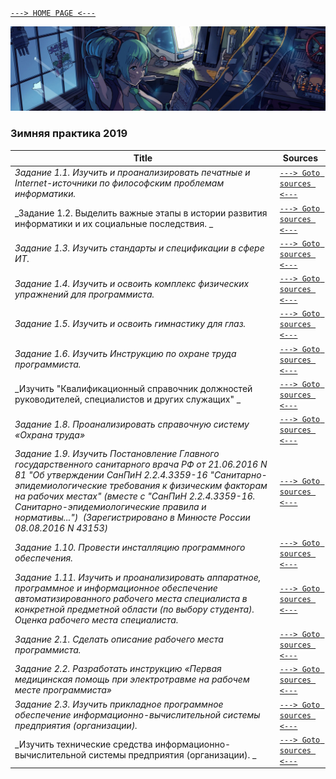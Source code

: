 [```---> HOME PAGE <---```](https://egoralmikeev.github.io)

![](./pictures/header_picture.png)

### Зимняя практика 2019

Title | Sources
 ------------ | -------------
_Задание 1.1. Изучить и проанализировать печатные и Internet-источники по философским проблемам информатики._ | [```---> Goto sources <---```](https://github.com/EgorAlmikeev/winter-practice-2019/blob/master/1_1.pdf)
_Задание 1.2. Выделить важные этапы в истории развития информатики и их социальные последствия. _ | [```---> Goto sources <---```](https://github.com/EgorAlmikeev/winter-practice-2019/blob/master/1_2.png)
_Задание 1.3. Изучить стандарты и спецификации в сфере ИТ._ | [```---> Goto sources <---```](https://github.com/EgorAlmikeev/winter-practice-2019/blob/master/1_3.pdf)
_Задание 1.4. Изучить и освоить комплекс физических упражнений для программиста._ | [```---> Goto sources <---```](https://github.com/EgorAlmikeev/winter-practice-2019/blob/master/1_4.pdf)
_Задание 1.5. Изучить и освоить гимнастику для глаз._ | [```---> Goto sources <---```](https://github.com/EgorAlmikeev/winter-practice-2019/blob/master/1_5.pdf)
_Задание 1.6. Изучить Инструкцию по охране труда программиста._ | [```---> Goto sources <---```](https://github.com/EgorAlmikeev/winter-practice-2019/blob/master/1_6.pdf)
_Изучить "Квалификационный справочник должностей руководителей, специалистов и других служащих" _ | [```---> Goto sources <---```](https://github.com/EgorAlmikeev/winter-practice-2019/blob/master/1_7.pdf)
_Задание 1.8. Проанализировать справочную систему «Охрана труда»_ | [```---> Goto sources <---```](https://github.com/EgorAlmikeev/winter-practice-2019/blob/master/1_8.pdf)
_Задание 1.9. Изучить Постановление Главного государственного санитарного врача РФ от 21.06.2016 N 81 "Об утверждении СанПиН 2.2.4.3359-16 "Санитарно-эпидемиологические требования к физическим факторам на рабочих местах" (вместе с "СанПиН 2.2.4.3359-16. Санитарно-эпидемиологические правила и нормативы...")  (Зарегистрировано в Минюсте России 08.08.2016 N 43153)_ | [```---> Goto sources <---```](https://github.com/EgorAlmikeev/winter-practice-2019/blob/master/1_9.pdf)
_Задание 1.10. Провести инсталляцию программного обеспечения._ | [```---> Goto sources <---```](https://github.com/EgorAlmikeev/winter-practice-2019/blob/master/1_10.pdf)
_Задание 1.11. Изучить и проанализировать аппаратное, программное и информационное обеспечение автоматизированного рабочего места специалиста в конкретной предметной области (по выбору студента). Оценка рабочего места специалиста._ | [```---> Goto sources <---```](https://github.com/EgorAlmikeev/winter-practice-2019/blob/master/1_11.png)
_Задание 2.1. Сделать описание рабочего места программиста._ | [```---> Goto sources <---```](https://github.com/EgorAlmikeev/winter-practice-2019/blob/master/2_1.png)
_Задание 2.2. Разработать инструкцию «Первая медицинская помощь при электротравме на рабочем месте программиста»_ | [```---> Goto sources <---```](https://github.com/EgorAlmikeev/winter-practice-2019/blob/master/2_2.pdf)
_Задание 2.3. Изучить прикладное программное обеспечение информационно-вычислительной системы предприятия (организации)._ | [```---> Goto sources <---```](https://github.com/EgorAlmikeev/winter-practice-2019/blob/master/2_3.pdf)
_Изучить технические средства информационно-вычислительной системы предприятия (организации). _ | [```---> Goto sources <---```](https://github.com/EgorAlmikeev/winter-practice-2019/blob/master/2_4.pdf)
